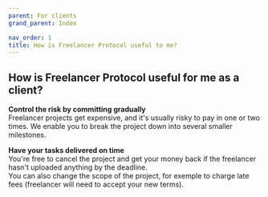 ```yaml
---
parent: For clients
grand_parent: Index

nav_order: 1
title: How is Freelancer Protocol useful to me?
---
```


## How is Freelancer Protocol useful for me as a client?

**Control the risk by committing gradually**  
 Freelancer projects get expensive, and it's usually risky to pay in one or two times. We enable you to break the project down into several smaller milestones.

**Have your tasks delivered on time**  
 You're free to cancel the project and get your money back if the freelancer hasn't uploaded anything by the deadline.  
 You can also change the scope of the project, for exemple to charge late fees (freelancer will need to accept your new terms).
